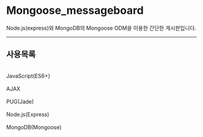 # Mongoose_messageboard
Node.js(express)와 MongoDB의 Mongoose ODM을 이용한 간단한 게시판입니다.
<hr>

## 사용목록
<br>
JavaScript(ES6+)<br><br>
AJAX<br><br>
PUG(Jade)<br><br>
Node.js(Express)<br><br>
MongoDB(Mongoose)<br><br>
